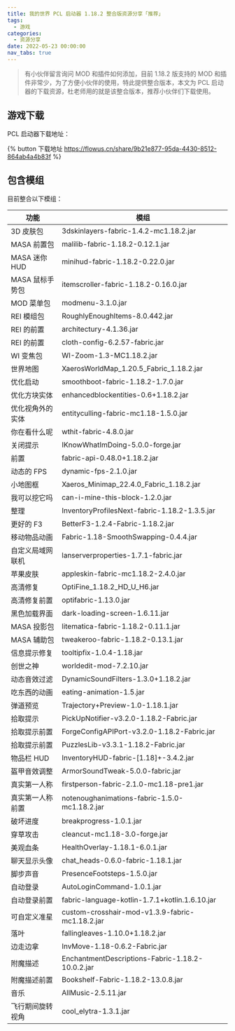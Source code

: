 ```yaml
---
title: 我的世界 PCL 启动器 1.18.2 整合版资源分享「推荐」
tags:
  - 游戏
categories:
  - 资源分享
date: 2022-05-23 00:00:00
nav_tabs: true
---
```


> 有小伙伴留言询问 MOD 和插件如何添加，目前 1.18.2 版支持的 MOD 和插件非常少，为了方便小伙伴的使用，特此提供整合版本，本文为 PCL 启动器的下载资源，杜老师用的就是该整合版本，推荐小伙伴们下载使用。

<!-- more -->

## 游戏下载

PCL 启动器下载地址：

{% button 下载地址 https://flowus.cn/share/9b21e877-95da-4430-8512-864ab4a4b83f %}

## 包含模组

目前整合以下模组：

| 功能 | 模组 |
| - | - |
| 3D 皮肤包 | 3dskinlayers-fabric-1.4.2-mc1.18.2.jar |
| MASA 前置包 | malilib-fabric-1.18.2-0.12.1.jar |
| MASA 迷你 HUD | minihud-fabric-1.18.2-0.22.0.jar |
| MASA 鼠标手势包 | itemscroller-fabric-1.18.2-0.16.0.jar |
| MOD 菜单包 | modmenu-3.1.0.jar |
| REI 模组包 | RoughlyEnoughItems-8.0.442.jar |
| REI 的前置 | architectury-4.1.36.jar |
| REI 的前置 | cloth-config-6.2.57-fabric.jar |
| WI 变焦包 | WI-Zoom-1.3-MC1.18.2.jar |
| 世界地图 | XaerosWorldMap_1.20.5_Fabric_1.18.2.jar |
| 优化启动 | smoothboot-fabric-1.18.2-1.7.0.jar |
| 优化方块实体 | enhancedblockentities-0.6+1.18.2.jar |
| 优化视角外的实体 | entityculling-fabric-mc1.18-1.5.0.jar |
| 你在看什么呢 | wthit-fabric-4.8.0.jar |
| 关闭提示 | IKnowWhatImDoing-5.0.0-forge.jar |
| 前置 | fabric-api-0.48.0+1.18.2.jar |
| 动态的 FPS | dynamic-fps-2.1.0.jar |
| 小地图框 | Xaeros_Minimap_22.4.0_Fabric_1.18.2.jar |
| 我可以挖它吗 | can-i-mine-this-block-1.2.0.jar |
| 整理 | InventoryProfilesNext-fabric-1.18.2-1.3.5.jar |
| 更好的 F3 | BetterF3-1.2.4-Fabric-1.18.2.jar |
| 移动物品动画 | Fabric-1.18-SmoothSwapping-0.4.4.jar |
| 自定义局域网联机 | lanserverproperties-1.7.1-fabric.jar |
| 苹果皮肤 | appleskin-fabric-mc1.18.2-2.4.0.jar |
| 高清修复 | OptiFine_1.18.2_HD_U_H6.jar |
| 高清修复前置 | optifabric-1.13.0.jar |
| 黑色加载界面 | dark-loading-screen-1.6.11.jar |
| MASA 投影包 | litematica-fabric-1.18.2-0.11.1.jar |
| MASA 辅助包 | tweakeroo-fabric-1.18.2-0.13.1.jar |
| 信息提示修复 | tooltipfix-1.0.4-1.18.jar |
| 创世之神 | worldedit-mod-7.2.10.jar |
| 动态音效过滤 | DynamicSoundFilters-1.3.0+1.18.2.jar |
| 吃东西的动画 | eating-animation-1.5.jar |
| 弹道预览 | Trajectory+Preview-1.0-1.18.1.jar |
| 拾取提示 | PickUpNotifier-v3.2.0-1.18.2-Fabric.jar |
| 拾取提示前置 | ForgeConfigAPIPort-v3.2.0-1.18.2-Fabric.jar |
| 拾取提示前置 | PuzzlesLib-v3.3.1-1.18.2-Fabric.jar |
| 物品栏 HUD | InventoryHUD-fabric-[1.18]+-3.4.2.jar |
| 盔甲音效调整 | ArmorSoundTweak-5.0.0-fabric.jar |
| 真实第一人称 | firstperson-fabric-2.1.0-mc1.18-pre1.jar |
| 真实第一人称前置 | notenoughanimations-fabric-1.5.0-mc1.18.2.jar |
| 破坏进度 | breakprogress-1.0.1.jar |
| 穿草攻击 | cleancut-mc1.18-3.0-forge.jar |
| 美观血条 | HealthOverlay-1.18.1-6.0.1.jar |
| 聊天显示头像 | chat_heads-0.6.0-fabric-1.18.1.jar |
| 脚步声音 | PresenceFootsteps-1.5.0.jar |
| 自动登录 | AutoLoginCommand-1.0.1.jar |
| 自动登录前置 | fabric-language-kotlin-1.7.1+kotlin.1.6.10.jar |
| 可自定义准星 | custom-crosshair-mod-v1.3.9-fabric-mc1.18.2.jar |
| 落叶 | fallingleaves-1.10.0+1.18.2.jar |
| 边走边拿 | InvMove-1.18-0.6.2-Fabric.jar |
| 附魔描述 | EnchantmentDescriptions-Fabric-1.18.2-10.0.2.jar |
| 附魔描述前置 | Bookshelf-Fabric-1.18.2-13.0.8.jar |
| 音乐 | AllMusic-2.5.11.jar |
| 飞行期间旋转视角 | cool_elytra-1.3.1.jar |